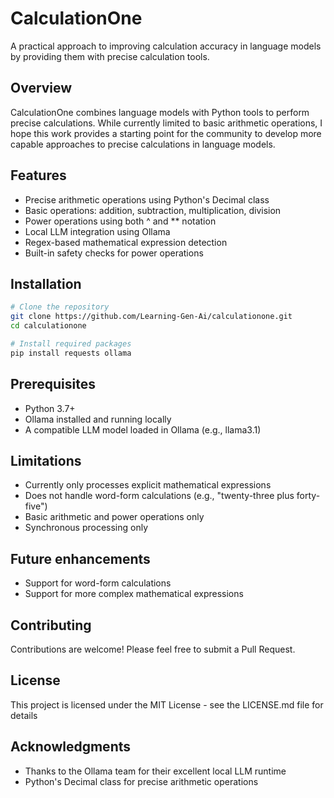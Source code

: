 # CalculationOne

A practical approach to improving calculation accuracy in language models by providing them with precise calculation tools.

## Overview
CalculationOne combines language models with Python tools to perform precise calculations. While currently limited to basic arithmetic operations, I hope this work provides a starting point for the community to develop more capable approaches to precise calculations in language models.

## Features
- Precise arithmetic operations using Python's Decimal class
- Basic operations: addition, subtraction, multiplication, division
- Power operations using both ^ and ** notation
- Local LLM integration using Ollama
- Regex-based mathematical expression detection
- Built-in safety checks for power operations

## Installation
```bash
# Clone the repository
git clone https://github.com/Learning-Gen-Ai/calculationone.git
cd calculationone

# Install required packages
pip install requests ollama
```

## Prerequisites

- Python 3.7+
- Ollama installed and running locally
- A compatible LLM model loaded in Ollama (e.g., llama3.1)

## Limitations
- Currently only processes explicit mathematical expressions
- Does not handle word-form calculations (e.g., "twenty-three plus forty-five")
- Basic arithmetic and power operations only
- Synchronous processing only

## Future enhancements
- Support for word-form calculations
- Support for more complex mathematical expressions

## Contributing
Contributions are welcome! Please feel free to submit a Pull Request.

## License
This project is licensed under the MIT License - see the LICENSE.md file for details

## Acknowledgments
- Thanks to the Ollama team for their excellent local LLM runtime
- Python's Decimal class for precise arithmetic operations

